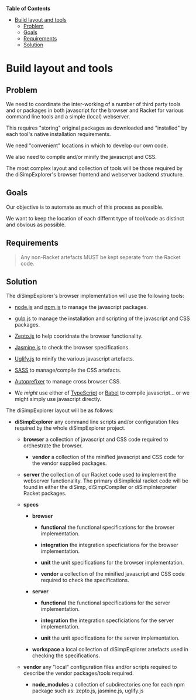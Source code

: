 **Table of Contents**

  - [Build layout and tools](#build-layout-and-tools)
    - [Problem](#problem)
    - [Goals](#goals)
    - [Requirements](#requirements)
    - [Solution](#solution)

<!--- END TOC -->

# Build layout and tools

## Problem

We need to coordinate the inter-working of a number of third party tools 
and or packages in both javascript for the browser and Racket for 
various command line tools and a simple (local) webserver.

This requires "storing" original packages as downloaded and "installed" 
by each tool's native installation requirements.

We need "convenient" locations in which to develop our own code.

We also need to compile and/or minify the javascript and CSS.

The most complex layout and collection of tools will be those required 
by the diSimpExplorer's browser frontend and webserver backend 
structure.

## Goals

Our objective is to automate as much of this process as possible.

We want to keep the location of each differnt type of tool/code as 
distinct and obvious as possible.

## Requirements

> Any non-Racket artefacts MUST be kept seperate from the Racket code.

## Solution

The diSimpExplorer's browser implementation will use the following 
tools:

  * [node.js](https://nodejs.org/en/) and 
    [npm.js](https://www.npmjs.com/) to manage the javascript packages.

  * [gulp.js](http://gulpjs.com/) to manage the installation and 
    scripting of the javascript and CSS packages.

  * [Zepto.js](http://zeptojs.com/) to help cooridnate the browser 
    functionality.

  * [Jasmine.js](http://jasmine.github.io/2.4/introduction.html) to check 
    the browser specifications.

  * [Uglify.js](https://github.com/mishoo/UglifyJS2) to minify the 
    various javascript artefacts.

  * [SASS](http://sass-lang.com/) to manage/compile the CSS artefacts.

  * [Autoprefixer](https://github.com/postcss/autoprefixer) to manage 
    cross browser CSS.

  * We *might* use either of 
    [TypeScript](https://www.typescriptlang.org/) or 
    [Babel](https://babeljs.io/) to compile javascript... or we might 
    simply use javascript directly.

The diSimpExplorer layout will be as follows:

* **diSimpExplorer** any command line scripts and/or configuration 
  files required by the whole diSimpExplorer project.

  * **browser** a collection of javascript and CSS code required to 
    orchestrate the browser.

    * **vendor** a collection of the minified javascript and CSS code 
      for the vendor supplied packages.

  * **server** the collection of our Racket code used to implement the
    webserver functionality. The primary diSimplicial racket code will 
    be found in either the diSimp, diSimpCompiler or diSimpInterpreter 
    Racket packages.

  * **specs**

    * **browser**

      * **functional** the functional specifications for the browser
        implementation.

      * **integration** the integration specficiations for the browser
        implementation.

      * **unit** the unit specifications for the browser implementation.

      * **vendor** a collection of the minified javascript and CSS code 
        required to check the specifications.

    * **server**

      * **functional** the functional specifications for the server
        implementation.

      * **integration** the integration specficiations for the server
        implementation.

      * **unit** the unit specifications for the server implementation.

    * **workspace** a local collection of diSimpExplorer artefacts used 
      in checking the specifications.

  * **vendor** any "local" configuration files and/or scripts required 
    to describe the vendor packages/tools required.

    * **node_modules** a collection of subdirectories one for each npm 
      package such as: zepto.js, jasmine.js, uglify.js